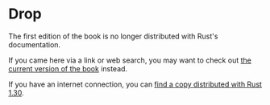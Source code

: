 # Drop

The first edition of the book is no longer distributed with Rust's documentation.

If you came here via a link or web search, you may want to check out [the current
version of the book](../ch15-03-drop.html) instead.

If you have an internet connection, you can [find a copy distributed with
Rust
1.30](https://doc.rust-lang.org/1.30.0/book/first-edition/drop.html).
